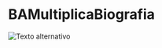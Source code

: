 # BAMultiplicaBiografia

![Texto alternativo]([URL_de_la_imagen](https://drive.google.com/file/d/10FnMD70GRKPMs-DzAOYTKXB6iaiMgZu6/view?usp=sharing))
